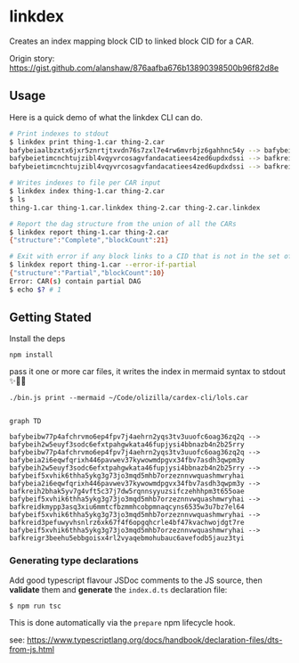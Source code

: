 # linkdex

Creates an index mapping block CID to linked block CID for a CAR.

Origin story: https://gist.github.com/alanshaw/876aafba676b13890398500b96f82d8e

## Usage

Here is a quick demo of what the linkdex CLI can do.

```bash
# Print indexes to stdout
$ linkdex print thing-1.car thing-2.car
bafybeiaalbzxtx6jxr5znrtjtxvdn76s7zxl7e4rw6mvrbjz6gahhnc54y --> bafybeietimcnchtujzibl4vqyvrcosagvfandacatiees4zed6updxdssi
bafybeietimcnchtujzibl4vqyvrcosagvfandacatiees4zed6updxdssi --> bafkreic6ukg4v5hi7yt2qcebjpm2hkh34sejiiatr46wtiyntiwvlrskae
bafybeietimcnchtujzibl4vqyvrcosagvfandacatiees4zed6updxdssi --> bafkreiabfvaraoupn66wrdcgy3l2bb7vwfqha2y4u3owtqw5hc75uhneyq

# Writes indexes to file per CAR input
$ linkdex index thing-1.car thing-2.car
$ ls
thing-1.car thing-1.car.linkdex thing-2.car thing-2.car.linkdex

# Report the dag structure from the union of all the CARs
$ linkdex report thing-1.car thing-2.car
{"structure":"Complete","blockCount":21}

# Exit with error if any block links to a CID that is not in the set of blocks.
$ linkdex report thing-1.car --error-if-partial
{"structure":"Partial","blockCount":10}
Error: CAR(s) contain partial DAG
$ echo $? # 1
```

## Getting Stated

Install the deps
```console
npm install
```

pass it one or more car files, it writes the index in mermaid syntax to stdout  ✨🎷🐩

```console
./bin.js print --mermaid ~/Code/olizilla/cardex-cli/lols.car
```

```mermaid

graph TD

bafybeibw77p4afchrvmo6ep4fpv7j4aehrn2yqs3tv3uuofc6oag36zq2q --> bafybeih2w5euyf3sodc6efxtpahgwkata46fupjysi4bbnazb4n2b25rry
bafybeibw77p4afchrvmo6ep4fpv7j4aehrn2yqs3tv3uuofc6oag36zq2q --> bafybeia2i6eqwfqrixh446pavwev37kywowmdpgvx34fbv7asdh3qwpm3y
bafybeih2w5euyf3sodc6efxtpahgwkata46fupjysi4bbnazb4n2b25rry --> bafybeif5xvhik6thha5ykg3g73jo3mqd5mhb7orzeznnvwquashmwryhai
bafybeia2i6eqwfqrixh446pavwev37kywowmdpgvx34fbv7asdh3qwpm3y --> bafkreih2bhak5yv7g4vft5c37j7dw5rqnnsyyuzsifczehhhpm3t655oae
bafybeif5xvhik6thha5ykg3g73jo3mqd5mhb7orzeznnvwquashmwryhai --> bafkreidkmypp3asq3xiu6mmtcfbzmmhcobpmnaqcyns6535w3u7bz7el64
bafybeif5xvhik6thha5ykg3g73jo3mqd5mhb7orzeznnvwquashmwryhai --> bafkreid3pefuwyvhsnlrz6xk67f4f6opgqhcrle4bf47kvachwojdgt7re
bafybeif5xvhik6thha5ykg3g73jo3mqd5mhb7orzeznnvwquashmwryhai --> bafkreigr3beehu5ebbgoisx4rl2vyaqebmohubauc6avefodb5jauz3tyi

```

### Generating type declarations

Add good typescript flavour JSDoc comments to the JS source, then **validate** them and **generate** the `index.d.ts` declaration file:

```console
$ npm run tsc
```

This is done automatically via the `prepare` npm lifecycle hook.

see: https://www.typescriptlang.org/docs/handbook/declaration-files/dts-from-js.html
